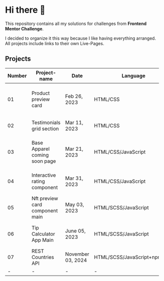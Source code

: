 # Hi there 👋

This repository contains all my solutions for challenges from **Frontend Mentor Challenge**.

I decided to organize it this way because I like having everything arranged. All projects include links to their own Live-Pages.

## Projects

| Number | Project-name                    | Date              | Language                     | Link                                                                                                                   |
| ------ | ------------------------------- | ----------------- | ---------------------------- | ---------------------------------------------------------------------------------------------------------------------- |
| 01     | Product preview card            | Feb 26, 2023      | HTML/CSS                     | [Live-web Product Preview Card Component](https://klaudiapalubska.github.io/product-preview-card-component.github.io/) |
| 02     | Testimonials grid section       | Mar 11, 2023      | HTML/CSS                     | [Live-web Testimonials Grid Section](https://klaudiapalubska.github.io/testimonials-grid-section.github.io/)           |
| 03     | Base Apparel coming soon page   | Mar 21, 2023      | HTML/CSS/JavaScript          | [Live-web Base Apparel Coming Soon Page](https://klaudiapalubska.github.io/base-apparel-coming-soon-page.github.io/)   |
| 04     | Interactive rating component    | Mar 31, 2023      | HTML/CSS/JavaScript          | [Live-web Interactive Rating Component](https://klaudiapalubska.github.io/interactive-rating-component.github.io/)     |
| 05     | Nft preview card component main | May 03, 2023      | HTML/SCSS/JavaScript         | [Live-web Nft Preview Card Component](https://main--amazing-souffle-dec1a0.netlify.app)                                |
| 06     | Tip Calculator App Main         | June 05, 2023     | HTML/SCSS/JavaScript         | [Live-web Tip Calculator App](https://earnest-speculoos-f37771.netlify.app)                                            |
| 07     | REST Countries API              | November 03, 2024 | HTML/SCSS/JavaScript+npm+API | [REST Countries API](https://rest-countries-api-klaudia-palubska.netlify.app)                                          |
| -      | -                               | -                 | -                            | -                                                                                                                      |
